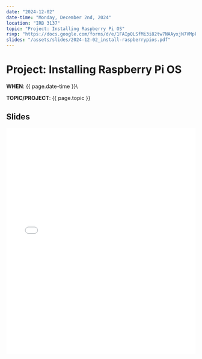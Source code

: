 ```yaml
---
date: "2024-12-02"
date-time: "Monday, December 2nd, 2024"
location: "IRB 3137"
topic: "Project: Installing Raspberry Pi OS"
rsvp: "https://docs.google.com/forms/d/e/1FAIpQLSfMi3i82tw7NAAyxjN7VMpkbVOcawKPqwSeYE9oda-DQnGzRw/viewform?embedded=true"
slides: "/assets/slides/2024-12-02_install-raspberrypios.pdf"
---
```


# Project: Installing Raspberry Pi OS

**WHEN**: {{ page.date-time }}\
<!-- **LOCATION**: <a href="https://iribe.umd.edu/" target="_blank">{{ page.location }}</a>\ -->
**TOPIC/PROJECT**: {{ page.topic }}

<!-- <script src="https://cdn.jsdelivr.net/npm/add-to-calendar-button@2" async defer></script>

<add-to-calendar-button
name="UMD Homelab Club Meeting"
description="IRB 3137"
location="Brendan Iribe Center for Computer Science and Engineering, 8125 Paint Branch Dr, Room 3137, College Park, MD 20742, USA"
startDate="{{ page.date }}"
endDate="{{ page.date }}"
startTime="17:00"
endTime="18:00"
timeZone="America/New_York"
options="'Apple','Google','iCal','Outlook.com','Yahoo','MicrosoftTeams','Microsoft365'"

> </add-to-calendar-button> -->

<!-- ## RSVP

<iframe src="{{ page.rsvp }}" width="640" height="551" frameborder="0" marginheight="0" marginwidth="0">Loading…</iframe> -->

## Slides

<iframe src="{{ page.slides }}" width="100%" height="600px" frameborder="0" marginheight="0" marginwidth="0">Loading…</iframe>
